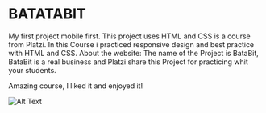 # BATATABIT


My first project mobile first. This project uses HTML and CSS is a course from Platzi. In this Course i practiced responsive design and best practice with HTML and CSS.
About the website:
The name of the Project is  BataBit, BataBit is a real business and Platzi share this Project for practicing whit your students.
 
Amazing course, I liked it and enjoyed it!


 



![Alt Text](https://media.giphy.com/media/64sOQO0k8exB8vKRL8/giphy.gif)
